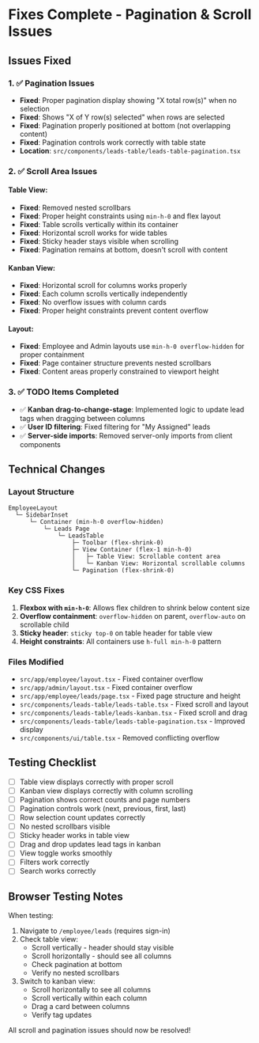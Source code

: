 # Fixes Complete - Pagination & Scroll Issues

## Issues Fixed

### 1. ✅ Pagination Issues
- **Fixed**: Proper pagination display showing "X total row(s)" when no selection
- **Fixed**: Shows "X of Y row(s) selected" when rows are selected
- **Fixed**: Pagination properly positioned at bottom (not overlapping content)
- **Fixed**: Pagination controls work correctly with table state
- **Location**: `src/components/leads-table/leads-table-pagination.tsx`

### 2. ✅ Scroll Area Issues

#### Table View:
- **Fixed**: Removed nested scrollbars
- **Fixed**: Proper height constraints using `min-h-0` and flex layout
- **Fixed**: Table scrolls vertically within its container
- **Fixed**: Horizontal scroll works for wide tables
- **Fixed**: Sticky header stays visible when scrolling
- **Fixed**: Pagination remains at bottom, doesn't scroll with content

#### Kanban View:
- **Fixed**: Horizontal scroll for columns works properly
- **Fixed**: Each column scrolls vertically independently
- **Fixed**: No overflow issues with column cards
- **Fixed**: Proper height constraints prevent content overflow

#### Layout:
- **Fixed**: Employee and Admin layouts use `min-h-0 overflow-hidden` for proper containment
- **Fixed**: Page container structure prevents nested scrollbars
- **Fixed**: Content areas properly constrained to viewport height

### 3. ✅ TODO Items Completed
- ✅ **Kanban drag-to-change-stage**: Implemented logic to update lead tags when dragging between columns
- ✅ **User ID filtering**: Fixed filtering for "My Assigned" leads
- ✅ **Server-side imports**: Removed server-only imports from client components

## Technical Changes

### Layout Structure
```
EmployeeLayout
  └─ SidebarInset
      └─ Container (min-h-0 overflow-hidden)
          └─ Leads Page
              └─ LeadsTable
                  ├─ Toolbar (flex-shrink-0)
                  ├─ View Container (flex-1 min-h-0)
                  │   ├─ Table View: Scrollable content area
                  │   └─ Kanban View: Horizontal scrollable columns
                  └─ Pagination (flex-shrink-0)
```

### Key CSS Fixes
1. **Flexbox with `min-h-0`**: Allows flex children to shrink below content size
2. **Overflow containment**: `overflow-hidden` on parent, `overflow-auto` on scrollable child
3. **Sticky header**: `sticky top-0` on table header for table view
4. **Height constraints**: All containers use `h-full min-h-0` pattern

### Files Modified
- `src/app/employee/layout.tsx` - Fixed container overflow
- `src/app/admin/layout.tsx` - Fixed container overflow
- `src/app/employee/leads/page.tsx` - Fixed page structure and height
- `src/components/leads-table/leads-table.tsx` - Fixed scroll and layout
- `src/components/leads-table/leads-kanban.tsx` - Fixed scroll and drag
- `src/components/leads-table/leads-table-pagination.tsx` - Improved display
- `src/components/ui/table.tsx` - Removed conflicting overflow

## Testing Checklist

- [ ] Table view displays correctly with proper scroll
- [ ] Kanban view displays correctly with column scrolling
- [ ] Pagination shows correct counts and page numbers
- [ ] Pagination controls work (next, previous, first, last)
- [ ] Row selection count updates correctly
- [ ] No nested scrollbars visible
- [ ] Sticky header works in table view
- [ ] Drag and drop updates lead tags in kanban
- [ ] View toggle works smoothly
- [ ] Filters work correctly
- [ ] Search works correctly

## Browser Testing Notes

When testing:
1. Navigate to `/employee/leads` (requires sign-in)
2. Check table view:
   - Scroll vertically - header should stay visible
   - Scroll horizontally - should see all columns
   - Check pagination at bottom
   - Verify no nested scrollbars
3. Switch to kanban view:
   - Scroll horizontally to see all columns
   - Scroll vertically within each column
   - Drag a card between columns
   - Verify tag updates

All scroll and pagination issues should now be resolved!

